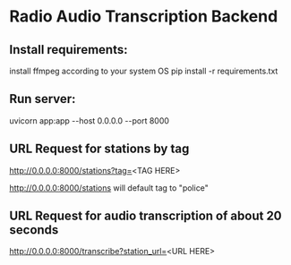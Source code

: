 # Radio Audio Transcription Backend

## Install requirements:
install ffmpeg according to your system OS
pip install -r requirements.txt

## Run server:
uvicorn app:app --host 0.0.0.0 --port 8000

## URL Request for stations by tag
http://0.0.0.0:8000/stations?tag=<TAG HERE\>

http://0.0.0.0:8000/stations will default tag to "police"

## URL Request for audio transcription of about 20 seconds
http://0.0.0.0:8000/transcribe?station_url=<URL HERE\>
